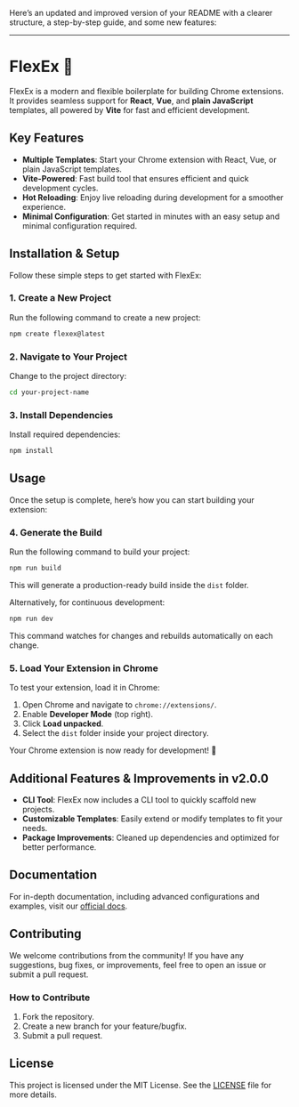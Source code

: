 Here’s an updated and improved version of your README with a clearer structure, a step-by-step guide, and some new features:

---

# FlexEx 🚀

FlexEx is a modern and flexible boilerplate for building Chrome extensions. It provides seamless support for **React**, **Vue**, and **plain JavaScript** templates, all powered by **Vite** for fast and efficient development.

## Key Features

* **Multiple Templates**: Start your Chrome extension with React, Vue, or plain JavaScript templates.
* **Vite-Powered**: Fast build tool that ensures efficient and quick development cycles.
* **Hot Reloading**: Enjoy live reloading during development for a smoother experience.
* **Minimal Configuration**: Get started in minutes with an easy setup and minimal configuration required.

## Installation & Setup

Follow these simple steps to get started with FlexEx:

### 1. Create a New Project

Run the following command to create a new project:

```bash
npm create flexex@latest
```

### 2. Navigate to Your Project

Change to the project directory:

```bash
cd your-project-name
```

### 3. Install Dependencies

Install required dependencies:

```bash
npm install
```

## Usage

Once the setup is complete, here’s how you can start building your extension:

### 4. Generate the Build

Run the following command to build your project:

```bash
npm run build
```

This will generate a production-ready build inside the `dist` folder.

Alternatively, for continuous development:

```bash
npm run dev
```

This command watches for changes and rebuilds automatically on each change.

### 5. Load Your Extension in Chrome

To test your extension, load it in Chrome:

1. Open Chrome and navigate to `chrome://extensions/`.
2. Enable **Developer Mode** (top right).
3. Click **Load unpacked**.
4. Select the `dist` folder inside your project directory.

Your Chrome extension is now ready for development! 🎉

## Additional Features & Improvements in v2.0.0

* **CLI Tool**: FlexEx now includes a CLI tool to quickly scaffold new projects.
* **Customizable Templates**: Easily extend or modify templates to fit your needs.
* **Package Improvements**: Cleaned up dependencies and optimized for better performance.

## Documentation

For in-depth documentation, including advanced configurations and examples, visit our [official docs](https://github.com/akii09/FlexEx#readme).

## Contributing

We welcome contributions from the community! If you have any suggestions, bug fixes, or improvements, feel free to open an issue or submit a pull request.

### How to Contribute

1. Fork the repository.
2. Create a new branch for your feature/bugfix.
3. Submit a pull request.

## License

This project is licensed under the MIT License. See the [LICENSE](LICENSE) file for more details.